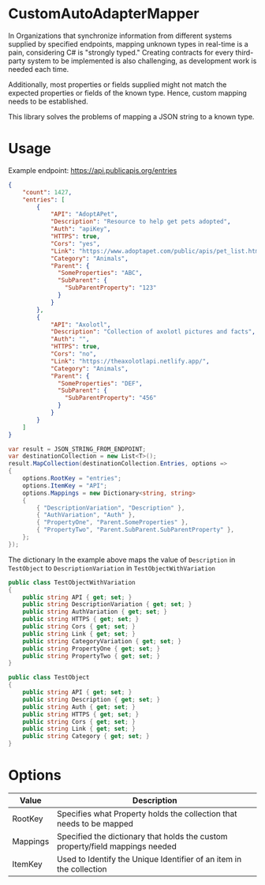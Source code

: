 # CustomAutoAdapterMapper
In Organizations that synchronize information from different systems supplied by specified endpoints, mapping unknown types in real-time is a pain, considering C# is "strongly typed." Creating contracts for every third-party system to be implemented is also challenging, as development work is needed each time. 

Additionally, most properties or fields supplied might not match the expected properties or fields of the known type. Hence, custom mapping needs to be established.

This library solves the problems of mapping a JSON string to a known type.

# Usage

Example endpoint: https://api.publicapis.org/entries

```JSON
{
    "count": 1427,
    "entries": [
        {
            "API": "AdoptAPet",
            "Description": "Resource to help get pets adopted",
            "Auth": "apiKey",
            "HTTPS": true,
            "Cors": "yes",
            "Link": "https://www.adoptapet.com/public/apis/pet_list.html",
            "Category": "Animals",
            "Parent": {
              "SomeProperties": "ABC",
              "SubParent": {
                "SubParentProperty": "123"
              }
            }
        },
        {
            "API": "Axolotl",
            "Description": "Collection of axolotl pictures and facts",
            "Auth": "",
            "HTTPS": true,
            "Cors": "no",
            "Link": "https://theaxolotlapi.netlify.app/",
            "Category": "Animals",
            "Parent": {
              "SomeProperties": "DEF",
              "SubParent": {
                "SubParentProperty": "456"
              }
            }
        }
    ]
}
```

```C#
var result = JSON_STRING_FROM_ENDPOINT;
var destinationCollection = new List<T>();
result.MapCollection(destinationCollection.Entries, options =>
{
    options.RootKey = "entries";
    options.ItemKey = "API";
    options.Mappings = new Dictionary<string, string>
    {
        { "DescriptionVariation", "Description" },
        { "AuthVariation", "Auth" },
        { "PropertyOne", "Parent.SomeProperties" },
        { "PropertyTwo", "Parent.SubParent.SubParentProperty" },
    };
});
```

The dictionary In the example above maps the value of `Description` in `TestObject` to `DescriptionVariation` in `TestObjectWithVariation`

```C#
public class TestObjectWithVariation
{
    public string API { get; set; }
    public string DescriptionVariation { get; set; }
    public string AuthVariation { get; set; }
    public string HTTPS { get; set; }
    public string Cors { get; set; }
    public string Link { get; set; }
    public string CategoryVariation { get; set; }
    public string PropertyOne { get; set; }
    public string PropertyTwo { get; set; }
}
```

```C#
public class TestObject
{
    public string API { get; set; }
    public string Description { get; set; }
    public string Auth { get; set; }
    public string HTTPS { get; set; }
    public string Cors { get; set; }
    public string Link { get; set; }
    public string Category { get; set; }
}
```

# Options
Value  | Description
------------- | -------------
RootKey | Specifies what Property holds the collection that needs to be mapped
Mappings  | Specified the dictionary that holds the custom property/field mappings needed
ItemKey  | Used to Identify the Unique Identifier of an item in the collection

